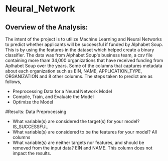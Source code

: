 # Neural_Network

## Overview of the Analysis:
The intent of the project is to utilize Machine Learning and Neural Networks to predict whether applicants will be successful if funded by Alphabet Soup. This is by using the features in the dataset which helped create a binary classifier. 
The data was from Alphabet Soup's business team, a csv file containing more tham 34,000 organizations that have received funding from Aplhabet Soup over the years. Some of the columns that captures metadata about each organization such as EIN, NAME, APPLICATION_TYPE, ORGANIZATION and 8 other columns. 
The steps taken to predict are as follows,
*  Preprocessing Data for a Neural Network Model
*  Compile, Train, and Evaluate the Model
*  Optimize the Model

#Results:
Data Preprocessing
* What variable(s) are considered the target(s) for your model? 
    IS_SUCCESSFUL
* What variable(s) are considered to be the features for your model?
    All columns 
* What variable(s) are neither targets nor features, and should be removed from the input data?
    EIN and NAME. This column does not impact the results. 
